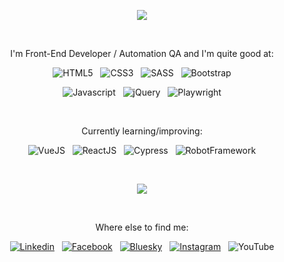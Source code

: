 <p align="center">
<img src="header.svg" />
</p>

&nbsp;

<div align="center">
  
I'm Front-End Developer / Automation QA and I'm quite good at:
  
![HTML5](https://img.shields.io/badge/HTML5-E34F26?style=for-the-badge&logo=html5&logoColor=white)
&nbsp;
![CSS3](https://img.shields.io/badge/CSS3-1572B6?style=for-the-badge&logo=css3&logoColor=white)
&nbsp;
![SASS](https://img.shields.io/badge/Sass-CC6699?style=for-the-badge&logo=sass&logoColor=white)
&nbsp;
![Bootstrap](https://img.shields.io/badge/Bootstrap-563D7C?style=for-the-badge&logo=bootstrap&logoColor=white)

![Javascript](https://img.shields.io/badge/JavaScript-F7DF1E?style=for-the-badge&logo=javascript&logoColor=black)
&nbsp;
![jQuery](https://img.shields.io/badge/jQuery-0769AD?style=for-the-badge&logo=jquery&logoColor=white)
&nbsp;
![Playwright](https://img.shields.io/badge/Playwright-45BA4B?style=for-the-badge&logo=playwright&logoColor=white)

&nbsp;

Currently learning/improving:

![VueJS](https://img.shields.io/badge/Vue.js-35495E?style=for-the-badge&logo=vue.js&logoColor=4FC08D)
&nbsp;
![ReactJS](https://img.shields.io/badge/ReactJs-61DAFB?style=for-the-badge&logo=react&logoColor=35495E)
&nbsp;
![Cypress](https://img.shields.io/badge/Cypress-007780?style=for-the-badge&logo=cypress&logoColor=White)
&nbsp;
![RobotFramework](https://img.shields.io/badge/RobotFramework-00C0B5?style=for-the-badge&logo=robotframework&logoColor=000000)

&nbsp;

![](https://github-readme-stats.vercel.app/api?username=personalnerd&theme=blue-green)

&nbsp;

Where else to find me:

[![Linkedin](https://img.shields.io/badge/LinkedIn-0077B5?style=for-the-badge&logo=linkedin&logoColor=white)](https://linkedin.com/in/tcavalcante)
&nbsp;
[![Facebook](https://img.shields.io/badge/Facebook-1877F2?style=for-the-badge&logo=facebook&logoColor=white)](https://www.facebook.com/tarcisio)
&nbsp;
[![Bluesky](https://img.shields.io/badge/Bluesky-1DA1F2?style=for-the-badge&logo=bluesky&logoColor=white)](https://bsky.app/profile/tcsio.bsky.social)
&nbsp;
[![Instagram](https://img.shields.io/badge/Instagram-E4405F?style=for-the-badge&logo=instagram&logoColor=white)](https://www.instagram.com/tcavalcante/)
&nbsp;
![YouTube](https://img.shields.io/badge/YouTube-FF0000?style=for-the-badge&logo=youtube&logoColor=white)

</div>
